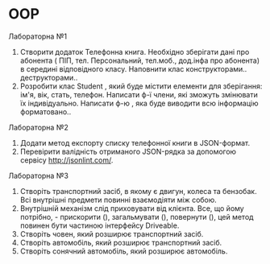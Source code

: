 # OOP

Лабораторна №1
1.	Створити додаток Телефонна книга. Необхідно зберігати дані про абонента ( ПІП, тел. Персональний, тел.моб., дод.інфа про абонента) в середині відповідного класу. Наповнити клас конструкторами.. деструкторами..
2.	Розробити клас Student , який буде містити елементи для зберігання: ім'я, вік, стать, телефон. Написати ф-ї члени, які зможуть змінювати їх індивідуально. Написати ф-ю , яка буде виводити всю інформацію форматовано..


Лабораторна №2
1.	Додати метод експорту списку телефонної книги в JSON-формат. 
2.	Перевірити валідність отриманого JSON-рядка за допомогою сервісу http://jsonlint.com/.

Лабораторна №3
1.	Створіть транспортний засіб, в якому є двигун, колеса та бензобак. Всі внутрішні предмети повинні взаємодіяти між собою.
2.	Внутрішній механізм слід приховувати від клієнта. Все, що йому потрібно, - прискорити (), загальмувати (), повернути (), цей метод повинен бути частиною інтерфейсу Driveable.
3.	Створіть човен, який розширює транспортний засіб.
4.	Створіть автомобіль, який розширює транспортний засіб.
5.	Створіть сонячний автомобіль, який розширює автомобіль.

